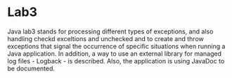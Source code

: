 # Lab3
Java lab3 stands for processing different types of exceptions,
and also handling checkd exceltions and unchecked
and to create and throw exceptions that signal the occurrence
of specific situations when running a Java application. In addition, 
a way to use an external library for managed log files - Logback - is described. 
Also, the application is using JavaDoc to be documented.
